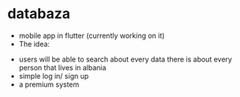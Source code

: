 # databaza
* mobile app in flutter (currently working on it)
* The idea:
- users will be able to search about every data there is about every person that lives in albania
- simple log in/ sign up 
- a premium system

